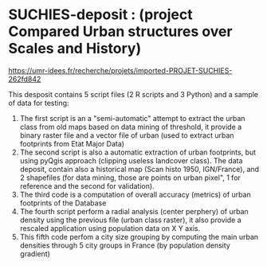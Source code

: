 # SUCHIES-deposit   :  (project Compared Urban structures over Scales and History)
https://umr-idees.fr/recherche/projets/imported-PROJET-SUCHIES-262fd842 

This desposit contains 5 script files (2 R scripts and 3 Python) and a sample of data for testing:

1) The first script is an a "semi-automatic" attempt to extract the urban class from old maps based on data mining of threshold, it provide a binary raster file and a vector file of urban (used to extract urban footprints from Etat Major Data)
2) The second script is also a automatic extraction of urban footprints, but using pyQgis approach (clipping useless landcover class).
The data deposit, contain also a historical map (Scan histo 1950, IGN/France), and 2 shapefiles (for data mining, those are points on urban pixel", 1 for reference and the second for validation). 
3) The third code is a computation of overall accuracy (metrics) of urban footprints of the Database
4) The fourth script perform a radial analysis (center perphery) of urban density using the previous file (urban class raster), it also provide a rescaled application using population data on X Y axis.
5) This fifth code perfom a city size grouping by computing the main urban densities through 5 city groups in France (by population density gradient)
